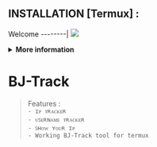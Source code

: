 
## INSTALLATION [Termux] :





Welcome
--------|
![](https://media.tenor.com/iVCiM9W7cvYAAAAd/welcome.gif)

<details>
  <summary><b>More information</b></summary>

#### ★ Social Accounts ★
<a href="https://t.me/Mr_Bablu07"><img src="https://raw.githubusercontent.com/Dumai-991/Dumai-991/main/Image/images.png" alt="alt text" width="75" height="75"></a>
```
Thanks to Use
- Mr,BaBlU
For making me the holder of this script
```
# ✭ BJ-Track
### Made With ❤️ By Mr,BaBlU
```
Author:
- Mr,BaBlU
```
### ⇨  Install Script  Termux
```python
apt-get update -y
apt-get upgrade -y
pkg install python3 -y
pkg install git -y
git clone https://github.com/BJ-Trucks/BJ-Track.git
cd $HOME
ls
cd BJ-Track
ls
pip3 install -r requirements.txt
python3 BJ_Track.py
```
** Now you need internet connection to continue further process **

** You can select any option by clicking on your keyboard **

** Note:- Don't delete any of the scripts included in lol directory (folder) **
</details>

# BJ-Track
>Features :  
```- ɪᴘ ᴛʀᴀᴄᴋᴇʀ```  
```- ᴜꜱᴇʀɴᴀᴍᴇ ᴛʀᴀᴄᴋᴇʀ```  
```- ꜱʜᴏᴡ ʏᴏᴜʀ ɪᴘ```  
```- Working BJ-Track tool for termux```  
